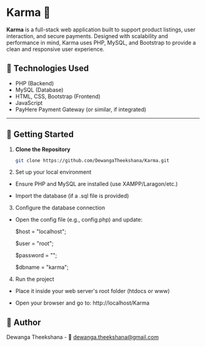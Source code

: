 # Karma 🌱

**Karma** is a full-stack web application built to support product listings, user interaction, and secure payments. Designed with scalability and performance in mind, Karma uses PHP, MySQL, and Bootstrap to provide a clean and responsive user experience.

## 🔧 Technologies Used

- PHP (Backend)
- MySQL (Database)
- HTML, CSS, Bootstrap (Frontend)
- JavaScript
- PayHere Payment Gateway (or similar, if integrated)

---

## 🚀 Getting Started

1. **Clone the Repository**
   ```bash
   git clone https://github.com/DewangaTheekshana/Karma.git

2. Set up your local environment

- Ensure PHP and MySQL are installed (use XAMPP/Laragon/etc.)

- Import the database (if a .sql file is provided)

3. Configure the database connection

- Open the config file (e.g., config.php) and update:

    $host = "localhost";

    $user = "root";

    $password = "";

    $dbname = "karma";

4. Run the project

- Place it inside your web server's root folder (htdocs or www)

- Open your browser and go to: http://localhost/Karma


## 👤 Author

Dewanga Theekshana - 📧 dewanga.theekshana@gmail.com
